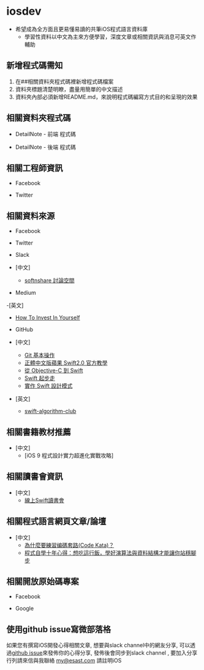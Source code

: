 # iosdev

- 希望成為全方面且更易懂易讀的共筆iOS程式語言資料庫 
  - 學習性資料以中文為主來方便學習，深度文章或相關資訊與消息可英文作輔助
 
## 新增程式碼需知

1.  在##相關資料夾程式碼裡新增程式碼檔案
2.  資料夾標題清楚明瞭，盡量用簡單的中文描述
3.  資料夾內部必須新增README.md，來說明程式碼編寫方式目的和呈現的效果

## 相關資料夾程式碼

- DetailNote - 前端 程式碼
  


- DetailNote - 後端 程式碼

## 相關工程師資訊

- Facebook

- Twitter

## 相關資料來源

- Facebook

- Twitter 

- Slack

 - [中文] 
   - [softnshare 討論空間](https://softnshare.slack.com/messages/forum-iosdev/)

- Medium

 -[英文] 
   - [How To Invest In Yourself](https://medium.com/life-learning/how-to-invest-in-yourself-417fab1bc665#.1zt2uadco)
  
- GitHub
  
 - [中文]  
   - [Git 基本操作](https://github.com/softnshare/devtools/tree/master/git)
   - [正體中文版蘋果 Swift2.0 官方教學](https://tommy60703.gitbooks.io/swift-language-traditional-chinese/content/)
   - [從 Objective-C 到 Swift](https://dearhui.gitbooks.io/objective-c-to-swift/content/data_type.html)
   - [Swift 起步走](https://itisjoe.gitbooks.io/swiftgo/content/?q=)
   - [實作 Swift 設計模式](https://wildenchen.gitbooks.io/swift-design-patterns/content/)

 - [英文] 
   - [swift-algorithm-club](https://github.com/raywenderlich/swift-algorithm-club)
  
## 相關書籍教材推薦

- [中文] 
  - [iOS 9 程式設計實力超進化實戰攻略]
 
## 相關讀書會資訊

- [中文] 
  - [線上Swift讀書會](https://www.facebook.com/groups/238948643131478/?fref=ts)

## 相關程式語言網頁文章/論壇
  
 - [中文] 
   - [為什麼要練習编碼套路(Code Kata)？](http://codingpy.com/article/why-do-code-katas/)
   - [程式自學十年心得：想吃這行飯，學好演算法與資料結構才能讓你站穩腳步](http://buzzorange.com/techorange/2016/04/13/self-study-program-with-datastructure-and-algorithm/)

## 相關開放原始碼專案

- Facebook 

- Google
 

 
## 使用github issue寫微部落格
如果您有撰寫iOS開發心得相關文章, 想要與slack channel中的網友分享, 可以透過[github issue](https://github.com/softnshare/iosdev/issues)來發佈你的心得分享, 發佈後會同步到slack channel , 要加入分享行列請來信與我聯絡 my@esast.com 請註明iOS





